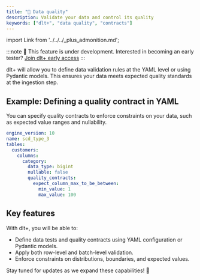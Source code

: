 ```yaml
---
title: "🧪 Data quality"
description: Validate your data and control its quality
keywords: ["dlt+", "data quality", "contracts"]
---
```


import Link from '../../../_plus_admonition.md';

<Link/>

:::note
🚧 This feature is under development. Interested in becoming an early tester? [Join dlt+ early access](https://info.dlthub.com/waiting-list)
:::

dlt+ will allow you to define data validation rules at the YAML level or using Pydantic models. This ensures your data meets expected quality standards at the ingestion step.

## Example: Defining a quality contract in YAML

You can specify quality contracts to enforce constraints on your data, such as expected value ranges and nullability.

```yaml
engine_version: 10
name: scd_type_3
tables:
  customers:
    columns:
      category:
        data_type: bigint
        nullable: false
        quality_contracts:
          expect_column_max_to_be_between:
            min_value: 1
            max_value: 100
```

## Key features
With dlt+, you will be able to:

* Define data tests and quality contracts using YAML configuration or Pydantic models.
* Apply both row-level and batch-level validation.
* Enforce constraints on distributions, boundaries, and expected values.

Stay tuned for updates as we expand these capabilities! 🚀

